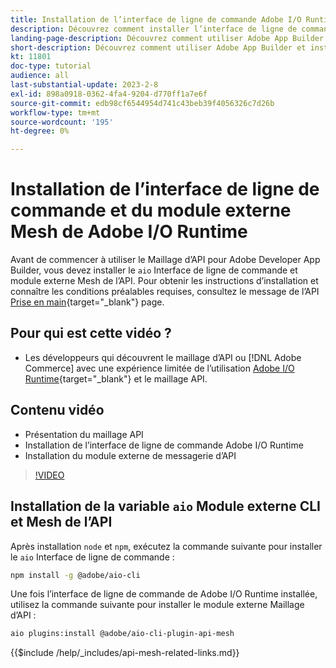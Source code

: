 ```yaml
---
title: Installation de l’interface de ligne de commande Adobe I/O Runtime et du module externe Maillage d’API
description: Découvrez comment installer l’interface de ligne de commande de Adobe I/O Runtime et le module externe Maillage d’API
landing-page-description: Découvrez comment utiliser Adobe App Builder et installer le module externe Adobe I/O Runtime with API Mesh .
short-description: Découvrez comment utiliser Adobe App Builder et installer le module externe Adobe I/O Runtime with API Mesh .
kt: 11801
doc-type: tutorial
audience: all
last-substantial-update: 2023-2-8
exl-id: 898a0918-0362-4fa4-9204-d770ff1a7e6f
source-git-commit: edb98cf6544954d741c43beb39f4056326c7d26b
workflow-type: tm+mt
source-wordcount: '195'
ht-degree: 0%

---
```


# Installation de l’interface de ligne de commande et du module externe Mesh de Adobe I/O Runtime

Avant de commencer à utiliser le Maillage d’API pour Adobe Developer App Builder, vous devez installer le `aio` Interface de ligne de commande et module externe Mesh de l’API.
Pour obtenir les instructions d’installation et connaître les conditions préalables requises, consultez le message de l’API [Prise en main](https://developer.adobe.com/graphql-mesh-gateway/gateway/getting-started/){target="_blank"} page.

## Pour qui est cette vidéo ?

* Les développeurs qui découvrent le maillage d’API ou [!DNL Adobe Commerce] avec une expérience limitée de l’utilisation [Adobe I/O Runtime](https://developer.adobe.com/runtime/docs/guides/overview/){target="_blank"} et le maillage API.

## Contenu vidéo

* Présentation du maillage API
* Installation de l’interface de ligne de commande Adobe I/O Runtime
* Installation du module externe de messagerie d’API

>[!VIDEO](https://video.tv.adobe.com/v/3414122?quality=12&learn=on)

## Installation de la variable `aio` Module externe CLI et Mesh de l’API

Après installation `node` et `npm`, exécutez la commande suivante pour installer le `aio` Interface de ligne de commande :

```bash
npm install -g @adobe/aio-cli
```

Une fois l’interface de ligne de commande de Adobe I/O Runtime installée, utilisez la commande suivante pour installer le module externe Maillage d’API :

```bash
aio plugins:install @adobe/aio-cli-plugin-api-mesh
```

{{$include /help/_includes/api-mesh-related-links.md}}
